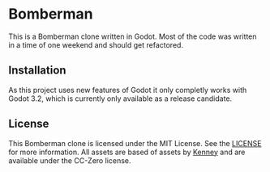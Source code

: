 # Bomberman

This is a Bomberman clone written in Godot. Most of the code was written in a time of one weekend and should get refactored.

## Installation

As this project uses new features of Godot it only completly works with Godot 3.2, which is currently only available as a release candidate.

## License

This Bomberman clone is licensed under the MIT License. See the [LICENSE](/LICENSE) for more information. All assets are based of assets by [Kenney](https://www.kenney.nl/) and are available under the CC-Zero license.
